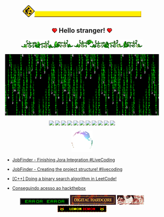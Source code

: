 <p align="center"><img src="/assets/constructor.gif" /><img src="/assets/underconstruction.gif" /></p>

<h2 align="center"><img src='/assets/tiny_heart.gif' /> Hello stranger! <img src='/assets/tiny_heart.gif' /></h2>

<p align="center"><img src="/assets/faedivider.gif" /></p>
<p align="center"><img src="/assets/matrixcode.gif" /></p>

<p align="center">
    <img src="https://img.shields.io/static/v1?label=%20&message=%20&color=007700&style=for-the-badge" />
    <img src="https://img.shields.io/static/v1?label=%20&message=%20&color=008800&style=for-the-badge" />
    <img src="https://img.shields.io/static/v1?label=%20&message=%20&color=009900&style=for-the-badge" />
    <img src="https://img.shields.io/static/v1?label=%20&message=%20&color=00aa00&style=for-the-badge" />
    <img src="https://img.shields.io/static/v1?label=%20&message=%20&color=00bb00&style=for-the-badge" />
    <a href="https://www.youtube.com/@rcovery"><img src="https://img.shields.io/static/v1?label=%20&message=Check%20out%20my%20latest%20videos!&color=00cc00&style=for-the-badge"/></a>
    <img src="https://img.shields.io/static/v1?label=%20&message=%20&color=00bb00&style=for-the-badge" />
    <img src="https://img.shields.io/static/v1?label=%20&message=%20&color=00aa00&style=for-the-badge" />
    <img src="https://img.shields.io/static/v1?label=%20&message=%20&color=009900&style=for-the-badge" />
    <img src="https://img.shields.io/static/v1?label=%20&message=%20&color=008800&style=for-the-badge" />
    <img src="https://img.shields.io/static/v1?label=%20&message=%20&color=007700&style=for-the-badge" />
</p>

<p align="center"><img src="/assets/earth.gif" /></p>

<!-- YOUTUBE:START -->
 * [JobFinder - Finishing Jora Integration #LiveCoding](https://www.youtube.com/watch?v=6u86J3-AAhY) 

 * [JobFinder - Creating the project structure! #livecoding](https://www.youtube.com/watch?v=Eo_32t8ORBg) 

 * [[C++] Doing a binary search algorithm in LeetCode!](https://www.youtube.com/watch?v=BimGRxT6U_4) 

 * [Conseguindo acesso ao hackthebox](https://www.youtube.com/watch?v=MCqIKDEmogM) 
<!-- YOUTUBE:END -->

<p align="center">
    <img src="/assets/badges/error.gif" />
    <img src="/assets/badges/digitalhardcore.gif" />
    <img src="/assets/badges/biologicalslicer.gif" />
    <img src="/assets/badges/lemondemon.gif" />
</p>
